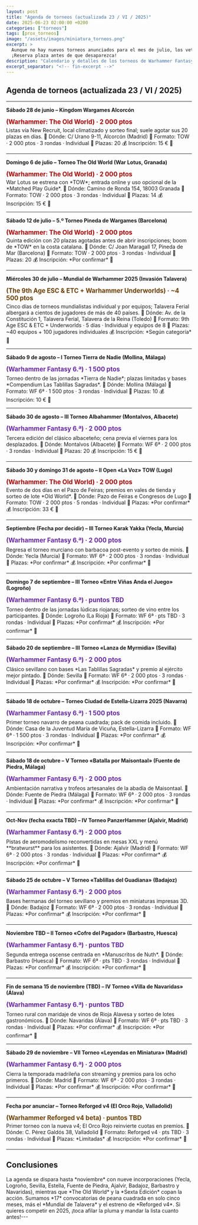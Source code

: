 ```yaml
---
layout: post
title: "Agenda de torneos (actualizada 23 / VI / 2025)"
date: 2025-06-23 02:00:00 +0200
categories: ["torneos"]
tags: [prox_torneos]
image: "/assets/images/miniatura_torneos.png"
excerpt: >
  Aunque no hay nuevos torneos anunciados para el mes de julio, los vetustos nostálgicos de Sexta echan el resto anunciando nada menos que diez nuevas convocatorias entre agosto y noviembre. "Largo me lo fiais amigo Sancho". Aunque mayoría tienen la fecha, inscripción y participantes por definir, siempre son una alegría estas declaraciones de intenciones. Mención especial para la cita mundialista de *The 9th Age* en Talavera, que vuelve a España después de muchos años.
  ¡Reserva plaza antes de que desaparezca!
description: "Calendario y detalles de los torneos de Warhammer Fantasy —The Old World, Sexta Edición, Reforged y The 9th Age— en España entre el 28 de junio y el 29 de noviembre de 2025."
excerpt_separator: "<!-- fin-excerpt -->"
---
```


## Agenda de torneos (actualizada 23 / VI / 2025)
---

**Sábado 28 de junio – Kingdom Wargames Alcorcón**  
<p style="margin:0.05em 0 0.2em; color:#b30000; font-weight:bold; font-size:1.2em;">
(Warhammer: The Old World) · 2 000 ptos
</p>  
Listas vía New Recruit, local climatizado y sorteo final; suele agotar sus 20 plazas en días.  
📍 Dónde: C/ Urano 9-11, Alcorcón (Madrid)  
🎯 Formato: TOW · 2 000 ptos · 3 rondas · Individual  
👥 Plazas: 20  
💰 Inscripción: 15 €  
🔗 <https://kingdomwargames.com/eventos/old-world-28-junio>

---

**Domingo 6 de julio – Torneo The Old World (War Lotus, Granada)**  
<p style="margin:0.05em 0 0.2em; color:#b30000; font-weight:bold; font-size:1.2em;">
(Warhammer: The Old World) · 2 000 ptos
</p>  
War Lotus se estrena con *TOW*; entrada online y uso opcional de la *Matched Play Guide*.  
📍 Dónde: Camino de Ronda 154, 18003 Granada  
🎯 Formato: TOW · 2 000 ptos · 3 rondas · Individual  
👥 Plazas: 14  
💰 Inscripción: 15 €  
🔗 <https://warlotus.com/29173/>

---

**Sábado 12 de julio – 5.º Torneo Pineda de Wargames (Barcelona)**  
<p style="margin:0.05em 0 0.2em; color:#b30000; font-weight:bold; font-size:1.2em;">
(Warhammer: The Old World) · 2 000 ptos
</p>  
Quinta edición con 20 plazas agotadas antes de abrir inscripciones; boom de *TOW* en la costa catalana.  
📍 Dónde: C/ Joan Maragall 17, Pineda de Mar (Barcelona)  
🎯 Formato: TOW · 2 000 ptos · 3 rondas · Individual  
👥 Plazas: 20  
💰 Inscripción: *Por confirmar*  
🔗 <https://www.instagram.com/theoldtroll/>

---

**Miércoles 30 de julio – Mundial de Warhammer 2025 (Invasión Talavera)**  
<p style="margin:0.05em 0 0.2em; color:#6b3e00; font-weight:bold; font-size:1.2em;">
(The 9th Age ESC & ETC + Warhammer Underworlds) · ~4 500 ptos
</p>  
Cinco días de torneos mundialistas individual y por equipos; Talavera Ferial albergará a cientos de jugadores de más de 40 países.  
📍 Dónde: Av. de la Constitución 1, Talavera Ferial, Talavera de la Reina (Toledo)  
🎯 Formato: 9th Age ESC & ETC + Underworlds · 5 días · Individual y equipos de 8  
👥 Plazas: ~40 equipos + 100 jugadores individuales  
💰 Inscripción: *Según categoría*  
🔗 <https://www.eldiario.es/castilla-la-mancha/provincias/toledo/talavera-sera-sede-mundial-warhammer-2025-30-julio-3-agosto_1_11911042.html>

---

**Sábado 9 de agosto – I Torneo Tierra de Nadie (Mollina, Málaga)**  
<p style="margin:0.15em 0 0.4em; color:#6828a8; font-weight:bold; font-size:1.2em;">
(Warhammer Fantasy 6.ª) · 1 500 ptos
</p>  
Torneo dentro de las jornadas *Tierra de Nadie*; plazas limitadas y bases *Compendium Las Tablillas Sagradas*.  
📍 Dónde: Mollina (Málaga)  
🎯 Formato: WF 6ª · 1 500 ptos · 3 rondas · Individual  
👥 Plazas: 10  
💰 Inscripción: 10 €  
🔗 <https://torneoswarhammer.com/i-torneo-tierra-de-nadie-mollina-agosto-2025/>

---

**Sábado 30 de agosto – III Torneo Albahammer (Montalvos, Albacete)**  
<p style="margin:0.15em 0 0.4em; color:#6828a8; font-weight:bold; font-size:1.2em;">
(Warhammer Fantasy 6.ª) · 2 000 ptos
</p>  
Tercera edición del clásico albaceteño; cena previa el viernes para los desplazados.  
📍 Dónde: Montalvos (Albacete)  
🎯 Formato: WF 6ª · 2 000 ptos · 3 rondas · Individual  
👥 Plazas: 20  
💰 Inscripción: 15 €  
🔗 <https://torneoswarhammer.com/bases-iii-torneo-albahammer-warhammer-fantasy-montalvos-2025/>

---

**Sábado 30 y domingo 31 de agosto – II Open «La Voz» TOW (Lugo)**  
<p style="margin:0.05em 0 0.2em; color:#b30000; font-weight:bold; font-size:1.2em;">
(Warhammer: The Old World) · 2 000 ptos
</p>  
Evento de dos días en el Pazo de Feiras; premios en vales de tienda y sorteo de lote *Old World*.  
📍 Dónde: Pazo de Feiras e Congresos de Lugo  
🎯 Formato: TOW · 2 000 ptos · 5 rondas · Individual  
👥 Plazas: *Por confirmar*  
💰 Inscripción: 33 €  
🔗 <https://lavozdesigmar.comtorneo-old-world-lugo-2025>

---

**Septiembre (Fecha por decidir) – III Torneo Karak Yakka (Yecla, Murcia)**  
<p style="margin:0.15em 0 0.4em; color:#6828a8; font-weight:bold; font-size:1.2em;">
(Warhammer Fantasy 6.ª) · 2 000 ptos
</p>  
Regresa el torneo murciano con barbacoa post-evento y sorteo de minis.  
📍 Dónde: Yecla (Murcia)  
🎯 Formato: WF 6ª · 2 000 ptos · 3 rondas · Individual  
👥 Plazas: *Por confirmar*  
💰 Inscripción: *Por confirmar*  
🔗 <https://karakyakka.wordpress.com>

---

**Domingo 7 de septiembre – III Torneo «Entre Viñas Anda el Juego» (Logroño)**  
<p style="margin:0.15em 0 0.4em; color:#6828a8; font-weight:bold; font-size:1.2em;">
(Warhammer Fantasy 6.ª) · puntos TBD
</p>  
Torneo dentro de las jornadas lúdicas riojanas; sorteo de vino entre los participantes.  
📍 Dónde: Logroño (La Rioja)  
🎯 Formato: WF 6ª · pts TBD · 3 rondas · Individual  
👥 Plazas: *Por confirmar*  
💰 Inscripción: *Por confirmar*  
🔗 <https://asociacionwarlogs.wordpress.com>

---

**Sábado 20 de septiembre – III Torneo «Lanza de Myrmidia» (Sevilla)**  
<p style="margin:0.15em 0 0.4em; color:#6828a8; font-weight:bold; font-size:1.2em;">
(Warhammer Fantasy 6.ª) · 2 000 ptos
</p>  
Clásico sevillano con bases *Las Tablillas Sagradas* y premio al ejército mejor pintado.  
📍 Dónde: Sevilla  
🎯 Formato: WF 6ª · 2 000 ptos · 3 rondas · Individual  
👥 Plazas: *Por confirmar*  
💰 Inscripción: *Por confirmar*  
🔗 <https://www.facebook.com/p/El-Templo-de-Myrmidia-100083518924778>

---

**Sábado 18 de octubre – Torneo Ciudad de Estella-Lizarra 2025 (Navarra)**  
<p style="margin:0.15em 0 0.4em; color:#6828a8; font-weight:bold; font-size:1.2em;">
(Warhammer Fantasy 6.ª) · 1 500 ptos
</p>  
Primer torneo navarro de peana cuadrada; pack de comida incluido.  
📍 Dónde: Casa de la Juventud María de Vicuña, Estella-Lizarra  
🎯 Formato: WF 6ª · 1 500 ptos · 3 rondas · Individual  
👥 Plazas: *Por confirmar*  
💰 Inscripción: *Por confirmar*  
🔗 <https://estella-lizarra.es/torneo-wf-2025>

---

**Sábado 18 de octubre – V Torneo «Batalla por Maisontaal» (Fuente de Piedra, Málaga)**  
<p style="margin:0.15em 0 0.4em; color:#6828a8; font-weight:bold; font-size:1.2em;">
(Warhammer Fantasy 6.ª) · 2 000 ptos
</p>  
Ambientación narrativa y trofeos artesanales de la abadía de Maisontaal.  
📍 Dónde: Fuente de Piedra (Málaga)  
🎯 Formato: WF 6ª · 2 000 ptos · 3 rondas · Individual  
👥 Plazas: *Por confirmar*  
💰 Inscripción: *Por confirmar*  
🔗 <https://twitter.com/abmaisontaal>

---

**Oct-Nov (fecha exacta TBD) – IV Torneo PanzerHammer (Ajalvir, Madrid)**  
<p style="margin:0.15em 0 0.4em; color:#6828a8; font-weight:bold; font-size:1.2em;">
(Warhammer Fantasy 6.ª) · 2 000 ptos
</p>  
Pistas de aeromodelismo reconvertidas en mesas XXL y menú **bratwurst** para los asistentes.  
📍 Dónde: Ajalvir (Madrid)  
🎯 Formato: WF 6ª · 2 000 ptos · 3 rondas · Individual  
👥 Plazas: *Por confirmar*  
💰 Inscripción: *Por confirmar*  
🔗 <https://www.instagram.com/clubpanzerhammer/>

---

**Sábado 25 de octubre – V Torneo «Tablillas del Guadiana» (Badajoz)**  
<p style="margin:0.15em 0 0.4em; color:#6828a8; font-weight:bold; font-size:1.2em;">
(Warhammer Fantasy 6.ª) · 2 000 ptos
</p>  
Bases hermanas del torneo sevillano y premios en miniaturas impresas 3D.  
📍 Dónde: Badajoz  
🎯 Formato: WF 6ª · 2 000 ptos · 3 rondas · Individual  
👥 Plazas: *Por confirmar*  
💰 Inscripción: *Por confirmar*  
🔗 <https://lastablillassagradas.blogspot.com>

---

**Noviembre TBD – II Torneo «Cofre del Pagador» (Barbastro, Huesca)**  
<p style="margin:0.15em 0 0.4em; color:#6828a8; font-weight:bold; font-size:1.2em;">
(Warhammer Fantasy 6.ª) · puntos TBD
</p>  
Segunda entrega oscense centrada en *Manuscritos de Nuth*.  
📍 Dónde: Barbastro (Huesca)  
🎯 Formato: WF 6ª · pts TBD · 3 rondas · Individual  
👥 Plazas: *Por confirmar*  
💰 Inscripción: *Por confirmar*  
🔗 <https://cargad.com>

---

**Fin de semana 15 de noviembre (TBD) – IV Torneo «Villa de Navaridas» (Álava)**  
<p style="margin:0.15em 0 0.4em; color:#6828a8; font-weight:bold; font-size:1.2em;">
(Warhammer Fantasy 6.ª) · puntos TBD
</p>  
Torneo rural con maridaje de vinos de Rioja Alavesa y sorteo de lotes gastronómicos.  
📍 Dónde: Navaridas (Álava)  
🎯 Formato: WF 6ª · pts TBD · 3 rondas · Individual  
👥 Plazas: *Por confirmar*  
💰 Inscripción: *Por confirmar*  
🔗 <https://www.instagram.com/atalayavigia/>

---

**Sábado 29 de noviembre – VII Torneo «Leyendas en Miniatura» (Madrid)**  
<p style="margin:0.15em 0 0.4em; color:#6828a8; font-weight:bold; font-size:1.2em;">
(Warhammer Fantasy 6.ª) · 2 000 ptos
</p>  
Cierra la temporada madrileña con streaming y premios para los ocho primeros.  
📍 Dónde: Madrid  
🎯 Formato: WF 6ª · 2 000 ptos · 3 rondas · Individual  
👥 Plazas: *Por confirmar*  
💰 Inscripción: *Por confirmar*  
🔗 <https://www.leyendasenminiatura.com>

---

**Fecha por anunciar – Torneo Reforged v4 (El Orco Rojo, Valladolid)**  
<p style="margin:0.05em 0 0.2em; color:#6b3e00; font-weight:bold; font-size:1.2em;">
(Warhammer Reforged v4 beta) · puntos TBD
</p>  
Primer torneo con la nueva v4; El Orco Rojo reinvierte cuotas en premios.  
📍 Dónde: C. Pérez Galdós 38, Valladolid  
🎯 Formato: Reforged v4 · pts TBD · 3 rondas · Individual  
👥 Plazas: *Limitadas*  
💰 Inscripción: *Por confirmar*  
🔗 <https://es-la.facebook.com/whreforged/>

---

## Conclusiones
<div class="conclusiones" markdown="1">
La agenda se dispara hasta *noviembre* con nueve incorporaciones (Yecla, Logroño, Sevilla, Estella, Fuente de Piedra, Ajalvir, Badajoz, Barbastro y Navaridas), mientras que *The Old World* y la *Sexta Edición* copan la acción.  
Sumamos *17* convocatorias de peana cuadrada en solo cinco meses, más el *Mundial de Talavera* y el estreno de *Reforged v4*.  
Si quieres competir en 2025, ¡toca afilar la pluma y mandar la lista cuanto antes!---
</div>
